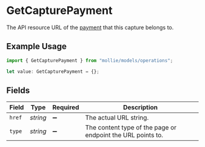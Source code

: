 # GetCapturePayment

The API resource URL of the [payment](get-payment) that this capture belongs to.

## Example Usage

```typescript
import { GetCapturePayment } from "mollie/models/operations";

let value: GetCapturePayment = {};
```

## Fields

| Field                                                       | Type                                                        | Required                                                    | Description                                                 |
| ----------------------------------------------------------- | ----------------------------------------------------------- | ----------------------------------------------------------- | ----------------------------------------------------------- |
| `href`                                                      | *string*                                                    | :heavy_minus_sign:                                          | The actual URL string.                                      |
| `type`                                                      | *string*                                                    | :heavy_minus_sign:                                          | The content type of the page or endpoint the URL points to. |